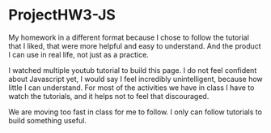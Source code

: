 # ProjectHW3-JS

My homework in a different format because I chose to follow the tutorial that I liked, that were more helpful and easy to understand. And the product I can use in real life, not just as a practice. 

I watched multiple youtub tutorial to build this page. I do not feel confident about Javascript yet, I would say I feel incredibly unintelligent, because how little I can understand. For most of the activities we have in class I have to watch the tutorials, and it helps not to feel that discouraged. 

 We are moving too fast in class for me to follow.  I only can follow tutorials to build something useful. 
